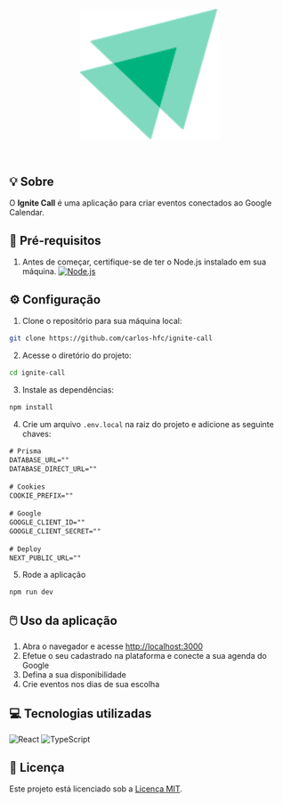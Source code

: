 <p align="center">
  <img src="./public/favicon.svg" width="250" /> 
</p>

<br/>

## :bulb: Sobre

O **Ignite Call** é uma aplicação para criar eventos conectados ao Google Calendar.

## :page_with_curl: Pré-requisitos

1. Antes de começar, certifique-se de ter o Node.js instalado em sua máquina. 
    <a href="https://nodejs.org">
      <img width="30" src="https://user-images.githubusercontent.com/25181517/183568594-85e280a7-0d7e-4d1a-9028-c8c2209e073c.png" alt="Node.js" title="Node.js"/>
    </a>

## :gear: Configuração

1. Clone o repositório para sua máquina local:

```bash
git clone https://github.com/carlos-hfc/ignite-call
```

2. Acesse o diretório do projeto:

```bash
cd ignite-call
```

3. Instale as dependências:

```bash
npm install
```

4. Crie um arquivo `.env.local` na raiz do projeto e adicione as seguinte chaves:

```env
# Prisma
DATABASE_URL=""
DATABASE_DIRECT_URL=""

# Cookies
COOKIE_PREFIX=""

# Google
GOOGLE_CLIENT_ID=""
GOOGLE_CLIENT_SECRET=""

# Deploy
NEXT_PUBLIC_URL=""
```

5. Rode a aplicação

```bash
npm run dev
```

## :computer_mouse: Uso da aplicação

1. Abra o navegador e acesse [http://localhost:3000](http://localhost:3000)
2. Efetue o seu cadastrado na plataforma e conecte a sua agenda do Google
3. Defina a sua disponibilidade
4. Crie eventos nos dias de sua escolha


## :computer: Tecnologias utilizadas

<p float="left">
  <img width="50" src="https://user-images.githubusercontent.com/25181517/183897015-94a058a6-b86e-4e42-a37f-bf92061753e5.png" alt="React" title="React"/>
  <img width="50" src="https://user-images.githubusercontent.com/25181517/183890598-19a0ac2d-e88a-4005-a8df-1ee36782fde1.png" alt="TypeScript" title="TypeScript"/>
</p>

## :page_facing_up: Licença

Este projeto está licenciado sob a [Licença MIT](LICENSE).